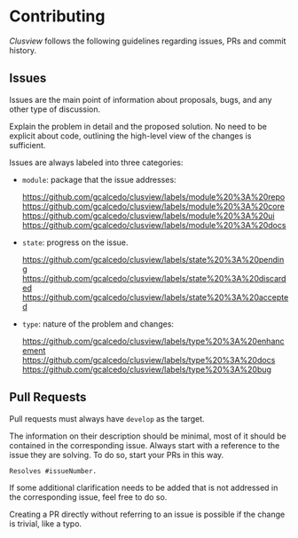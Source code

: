 # Contributing
*Clusview* follows the following guidelines regarding issues, PRs and commit history.

## Issues
Issues are the main point of information about proposals, bugs, and any other type of discussion.

Explain the problem in detail and the proposed solution. No need to be explicit about code,
outlining the high-level view of the changes is sufficient.

Issues are always labeled into three categories:
- `module`: package that the issue addresses:

  https://github.com/gcalcedo/clusview/labels/module%20%3A%20repo
  https://github.com/gcalcedo/clusview/labels/module%20%3A%20core
  https://github.com/gcalcedo/clusview/labels/module%20%3A%20ui
  https://github.com/gcalcedo/clusview/labels/module%20%3A%20docs

- `state`: progress on the issue.

  https://github.com/gcalcedo/clusview/labels/state%20%3A%20pending
  https://github.com/gcalcedo/clusview/labels/state%20%3A%20discarded
  https://github.com/gcalcedo/clusview/labels/state%20%3A%20accepted

- `type`: nature of the problem and changes:

  https://github.com/gcalcedo/clusview/labels/type%20%3A%20enhancement
  https://github.com/gcalcedo/clusview/labels/type%20%3A%20docs
  https://github.com/gcalcedo/clusview/labels/type%20%3A%20bug

## Pull Requests
Pull requests must always have `develop` as the target.

The information on their description should be minimal, most of it should be contained in the corresponding issue. Always start with a reference to the issue they are solving.
To do so, start your PRs in this way.

```markdown
Resolves #issueNumber.
```

If some additional clarification needs to be added that is not addressed in the corresponding issue,
feel free to do so.

Creating a PR directly without referring to an issue is possible if the change is trivial, like a typo.
